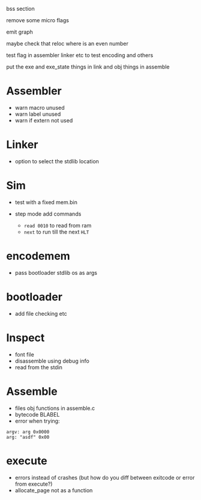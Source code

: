 bss section

remove some micro flags

emit graph

maybe check that reloc where is an even number

test flag in assembler linker etc to test encoding and others

put the exe and exe_state things in link
and obj things in assemble

# Assembler

- warn macro unused
- warn label unused
- warn if extern not used

# Linker

- option to select the stdlib location

# Sim

- test with a fixed mem.bin

- step mode add commands
  - `read 0010` to read from ram
  - `next` to run till the next `HLT`

# encodemem

- pass bootloader stdlib os as args

# bootloader

- add file checking etc

# Inspect

- font file
- disassemble using debug info
- read from the stdin

# Assemble

- files obj functions in assemble.c
- bytecode BLABEL
- error when trying:

```
argv: arg 0x0000
arg: "asdf" 0x00
```

# execute

- errors instead of crashes (but how do you diff between exitcode or error from execute?)
- allocate_page not as a function
